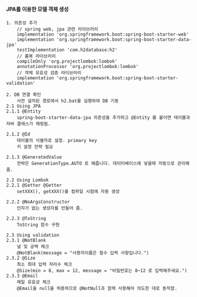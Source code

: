 #### JPA를 이용한 모델 객체 생성
    1. 의존성 추가
        // spring web, jpa 관련 라이브러리
        implementation 'org.springframework.boot:spring-boot-starter-web'
        implementation 'org.springframework.boot:spring-boot-starter-data-jpa'
        testImplementation 'com.h2database:h2'
        // 롬복 라이브러리
        compileOnly 'org.projectlombok:lombok'
        annotationProcessor 'org.projectlombok:lombok'
        // 객체 유효성 검증 라이브러리
        implementation 'org.springframework.boot:spring-boot-starter-validation'

    2. DB 연결 확인 
        사전 설치된 경로에서 h2.bat를 실행하여 DB 기동
    2.1 Using JPA
    2.1.1 @Entity
        spring-boot-starter-data-jpa 의존성을 추가하고 @Entity 를 붙이면 테이블과 자바 클래스가 매핑됨.

    2.1.2 @Id
        테이블의 식별자로 설정. primary key
        키 설정 전략 필요 

    2.1.3 @GeneratedValue
        전략은 GenerationType.AUTO 로 해줍니다. 데이터베이스에 넣을때 자동으로 관리해줌.
    
    2.2 Using Lombok
    2.2.1 @Setter @Getter
        setXXX(), getXXX()를 컴파일 시점에 자동 생성

    2.2.2 @NoArgsConstructor
        인자가 없는 생성자를 만들어 줌.
    
    2.2.3 @ToString
        ToString 함수 구현
        
    2.3 Using validation
    2.3.1 @NotBlank
        널 및 공백 체크
        @NotBlank(message = "사용자이름은 필수 입력 사항입니다.")
    2.3.2 @Size
        최소 최대 입력 자리수 체크
        @Size(min = 8, max = 12, message = "비밀번호는 8~12 로 입력해주세요.")
    2.3.3 @Email
        메일 유효성 체크
        @Email을 null을 허용하므로 @NotNull과 함께 사용해야 의도한 대로 동작함.
    
    